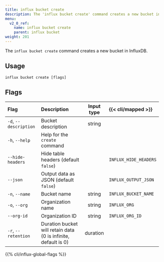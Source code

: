 ```yaml
---
title: influx bucket create
description: The 'influx bucket create' command creates a new bucket in InfluxDB.
menu:
  v2_0_ref:
    name: influx bucket create
    parent: influx bucket
weight: 201
---
```


The `influx bucket create` command creates a new bucket in InfluxDB.

## Usage
```
influx bucket create [flags]
```

## Flags
| Flag                  | Description                                                    | Input type  | {{< cli/mapped >}}    |
|:----                  |:-----------                                                    |:----------: |:------------------    |
| `-d`, `--description` | Bucket description                                             | string      |                       |
| `-h`, `--help`        | Help for the `create` command                                  |             |                       |
| `--hide-headers`      | Hide table headers (default `false`)                           |             | `INFLUX_HIDE_HEADERS` |
| `--json`              | Output data as JSON (default `false`)                          |             | `INFLUX_OUTPUT_JSON`  |
| `-n`, `--name`        | Bucket name                                                    | string      | `INFLUX_BUCKET_NAME`  |
| `-o`, `--org`         | Organization name                                              | string      | `INFLUX_ORG`          |
| `--org-id`            | Organization ID                                                | string      | `INFLUX_ORG_ID`       |
| `-r`, `--retention`   | Duration bucket will retain data (0 is infinite, default is 0) | duration    |                       |

{{% cli/influx-global-flags %}}
